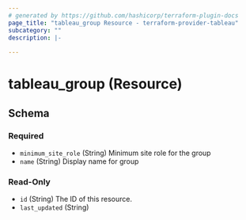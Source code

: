 ```yaml
---
# generated by https://github.com/hashicorp/terraform-plugin-docs
page_title: "tableau_group Resource - terraform-provider-tableau"
subcategory: ""
description: |-
  
---
```


# tableau_group (Resource)





<!-- schema generated by tfplugindocs -->
## Schema

### Required

- `minimum_site_role` (String) Minimum site role for the group
- `name` (String) Display name for group

### Read-Only

- `id` (String) The ID of this resource.
- `last_updated` (String)



